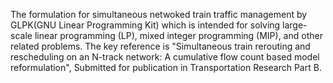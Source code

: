 The formulation for simultaneous netwoked train traffic management by GLPK(GNU Linear Programming Kit) which is intended for solving large-scale linear programming (LP), mixed integer programming (MIP), and other related problems.
The key reference is "Simultaneous train rerouting and rescheduling on an N-track network: A cumulative flow count based model reformulation", Submitted for publication in Transportation Research Part B.